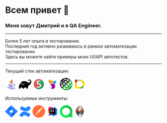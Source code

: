 # Всем привет 👋

### Меня зовут Дмитрий и я QA Engineer.

---

Более 5 лет опыта в тестировании.  
Последний год активно развиваюсь в рамках автоматизации тестирования.  
Здесь вы можете найти примеры моих UI/API автотестов.

---
Текущий стек автоматизации:
<p>
<a target="_blank" href="https://www.java.com/ru/"><img src="icons/java.svg" width="40px" height="40px" title="Java" alt="Java"></a>
<a target="_blank" href="https://gradle.org"><img src="icons/gradle.svg" width="40px" height="40px" title="Gradle" alt="Gradle"></a>
<a target="_blank" href="https://junit.org/junit5/"><img src="icons/JUnit5.svg" width="40px" height="40px" title="JUnit5" alt="JUnit5"></a>
<a target="_blank" href="https://ru.selenide.org"><img src="icons/Selenide.svg" width="40px" height="40px" title="Selenide" alt="Selenide"></a>
<a target="_blank" href="https://rest-assured.io"><img src="icons/logo-transparent.png" width="40px" height="40px" title="Rest Assured" alt="Rest Assured"></a>
<a target="_blank" href="https://allurereport.org"><img src="icons/Allure_Report.svg" width="40px" height="40px" title="Allure Report" alt="Allure Report"></a>
</p>
Используемые инструменты:
<p>
<a target="_blank" href="https://www.atlassian.com/ru/software/jira"><img src="icons/Jira.svg" width="40px" height="40px" title="Jira" alt="Jira"></a>
<a target="_blank" href="https://www.atlassian.com/software/confluence"><img src="icons/icons8-confluence.svg" width="40px" height="40px" title="Confluence" alt="Confluence"></a>
<a target="_blank" href="https://www.postman.com"><img src="icons/getpostman-icon.svg" width="40px" height="40px" title="Postman" alt="Postman"></a>
<a target="_blank" href="https://www.jetbrains.com/ru-ru/idea/"><img src="icons/Intelij_IDEA.svg" width="40px" height="40px" title="IntelliJ IDEA" alt="IDEA"></a>
<a target="_blank" href="https://qameta.io"><img src="icons/AllureTestOps.svg" width="40px" height="40px" title="Allure TestOps" alt="Allure TestOps"></a>
<a target="_blank" href="https://www.jenkins.io"><img src="icons/Jenkins.svg" width="40px" height="40px" title="Jenkins" alt="Jenkins"></a>
</p>

